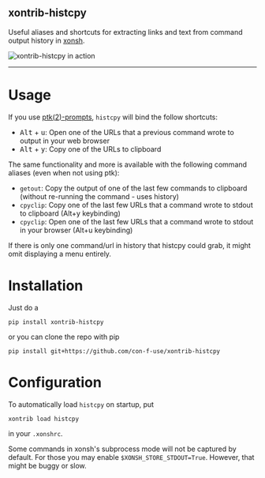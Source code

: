 xontrib-histcpy
---------------
Useful aliases and shortcuts for extracting links and text from command
output history in [xonsh](https://xon.sh).

![xontrib-histcpy in action](https://user-images.githubusercontent.com/11145016/58191616-3cabca80-7cbf-11e9-9472-b8fd74187189.png)

------

Usage
=====

If you use [ptk(2)-prompts](https://python-prompt-toolkit.readthedocs.io/en/master/), `histcpy` will bind the follow shortcuts:

 * <kbd>Alt</kbd> + <kbd>u</kbd>: Open one of the URLs that a previous command wrote to output in your web browser
 * <kbd>Alt</kbd> + <kbd>y</kbd>: Copy one of the URLs to clipboard

The same functionality and more is available with the following command aliases (even when not using ptk):

 * `getout`: Copy the output of one of the last few commands to clipboard (without re-running the command - uses history)
 * `cpyclip`: Copy one of the last few URLs that a command wrote to stdout to clipboard (Alt+y keybinding)
 * `cpyclip`: Open one of the last few URLs that a command wrote to stdout in your browser (Alt+u keybinding)

If there is only one command/url in history that histcpy could grab,
it might omit displaying a menu entirely.

Installation
============

Just do a
```console
pip install xontrib-histcpy
```

or you can clone the repo with pip
```console
pip install git+https://github.com/con-f-use/xontrib-histcpy
```

Configuration
=============

To automatically load `histcpy` on startup, put
```console
xontrib load histcpy
```
in your `.xonshrc`.

Some commands in xonsh's subprocess mode will not be captured by default.
For those you may enable `$XONSH_STORE_STDOUT=True`. 
However, that might be buggy or slow.

